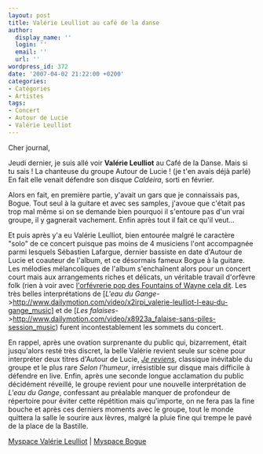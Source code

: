 ```yaml
---
layout: post
title: Valérie Leulliot au café de la danse
author:
  display_name: ''
  login: ''
  email: ''
  url: ''
wordpress_id: 372
date: '2007-04-02 21:22:00 +0200'
categories:
- Catégories
- Artistes
tags:
- Concert
- Autour de Lucie
- Valérie Leulliot
---
```

Cher journal,

Jeudi dernier, je suis allé voir __Valérie Leulliot__ au Café de la Danse. Mais si tu sais ! La chanteuse du groupe Autour de Lucie ! (je t'en avais déjà parlé) En fait elle venait défendre son disque *Caldeira*, sorti en février.

Alors en fait, en première partie, y'avait un gars que je connaissais pas, Bogue. Tout seul à la guitare et avec ses samples, j'avoue que c'était pas trop mal même si on se demande bien pourquoi il s'entoure pas d'un vrai groupe, il y gagnerait vachement. Enfin après tout il fait ce qu'il veut…

Et puis après y'a eu Valérie Leulliot, bien entourée malgré le caractère "solo" de ce concert puisque pas moins de 4 musiciens l'ont accompagnée parmi lesquels Sébastien Lafargue, dernier bassiste en date d'Autour de Lucie et coauteur de l'album, et ce désormais fameux Bogue à la guitare. Les mélodies mélancoliques de l'album s'enchaînent alors pour un concert court mais aux arrangements riches et délicats, un véritable travail d'orfèvre folk (rien à voir avec [l'orfévrerie pop des Fountains of Wayne cela dit](371]). Les très belles interprétations de [*L'eau du Gange*->http://www.dailymotion.com/video/x2irpi_valerie-leulliot-l-eau-du-gange_music] et de [*Les falaises*->http://www.dailymotion.com/video/x8923a_falaise-sans-piles-session_music) furent incontestablement les sommets du concert.

En rappel, après une ovation surprenante du public qui, bizarrement, était jusqu'alors resté très discret, la belle Valérie revient seule sur scène pour interpréter deux titres d'Autour de Lucie, [*Je reviens*](http://youtu.be/Gv4CX5XLdLU), classique inévitable du groupe et le plus rare *Selon l'humeur*, irrésistible sur disque mais difficile à défendre en live. Enfin, après une seconde longue acclamation du public décidément réveillé, le groupe revient pour une nouvelle interprétation de *L'eau du Gange*, confessant au préalable manquer de profondeur de répertoire pour éviter cette répétition mais qu'importe, on ne fera pas la fine bouche et après ces derniers moments avec le groupe, tout le monde quittera la salle le sourire aux lèvres, malgré la pluie fine qui trempe le pavé de la place de la Bastille.

[Myspace Valérie Leulliot](http://www.myspace.com/valerieleulliot) | 
[Myspace Bogue](http://www.myspace.com/nicobogue)
